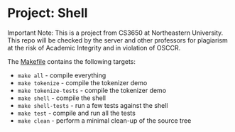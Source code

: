 # Project: Shell
Important Note: This is a project from CS3650 at Northeastern University. This repo will be checked by the server and other professors for plagiarism at the risk of Academic Integrity and in violation of OSCCR.



The [Makefile](Makefile) contains the following targets:

- `make all` - compile everything
- `make tokenize` - compile the tokenizer demo
- `make tokenize-tests` - compile the tokenizer demo
- `make shell` - compile the shell
- `make shell-tests` - run a few tests against the shell
- `make test` - compile and run all the tests
- `make clean` - perform a minimal clean-up of the source tree

